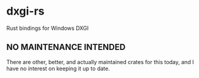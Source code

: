 # dxgi-rs

Rust bindings for Windows DXGI

## NO MAINTENANCE INTENDED

There are other, better, and actually maintained crates for this today, and I have no interest on keeping it up to date.
